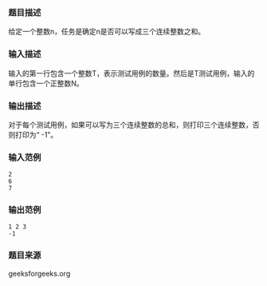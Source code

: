 ### 题目描述
给定一个整数n，任务是确定n是否可以写成三个连续整数之和。
### 输入描述
输入的第一行包含一个整数T，表示测试用例的数量。然后是T测试用例，输入的单行包含一个正整数N。
### 输出描述
对于每个测试用例，如果可以写为三个连续整数的总和，则打印三个连续整数，否则打印为“ -1”。
### 输入范例
```
2
6
7
```
### 输出范例
```
1 2 3
-1
```
### 题目来源
geeksforgeeks.org

